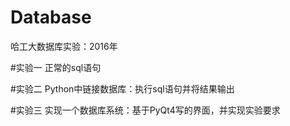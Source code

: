 # Database
哈工大数据库实验：2016年

#实验一
	正常的sql语句

#实验二
	Python中链接数据库：执行sql语句并将结果输出

#实验三
	实现一个数据库系统：基于PyQt4写的界面，并实现实验要求
